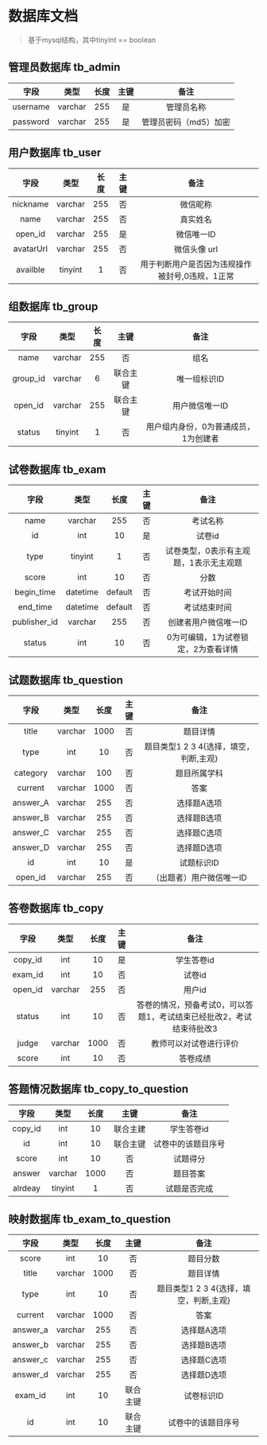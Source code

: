 # 数据库文档

>基于mysql结构，其中tinyint == boolean

## 管理员数据库 tb_admin

|   字段   |   类型   |  长度 | 主键 | 备注 |
|:-------:|:--------:|:-----:|:---:|:---:|
| username    | varchar  | 255   | 是 | 管理员名称 |
| password    | varchar  | 255   | 是 | 管理员密码（md5）加密 |

## 用户数据库 tb_user

|   字段   |   类型   |  长度 | 主键 | 备注 |
|:-------:|:--------:|:-----:|:---:|:---:|
|   nickname   | varchar |  255  | 否  | 微信昵称 |
| name | varchar |  255  | 否  | 真实姓名 |
| open_id  |   varchar   |   255  | 是  | 微信唯一ID |
| avatarUrl | varchar  |   255  | 否  | 微信头像 url |
| availble |  tinyint    |   1  | 否  | 用于判断用户是否因为违规操作被封号,0违规，1正常 |

## 组数据库 tb_group

|   字段   |   类型   |  长度 | 主键 | 备注 |
|:-------:|:--------:|:-----:|:---:|:---:|
|   name   | varchar |  255  | 否  | 组名 |
| group_id  |   varchar   |   6  | 联合主键  | 唯一组标识ID |
| open_id | varchar  | 255 | 联合主键  | 用户微信唯一ID |
| status |  tinyint    |   1  | 否  | 用户组内身份，0为普通成员，1为创建者 |

## 试卷数据库 tb_exam

|   字段   |   类型   |  长度 | 主键 | 备注 |
|:-------:|:--------:|:-----:|:---:|:---:|
|   name   | varchar |  255  | 否  | 考试名称 |
| id  |   int   |  10  | 是  | 试卷id |
| type | tinyint | 1 | 否 | 试卷类型，0表示有主观题，1表示无主观题 |
| score | int | 10 | 否 | 分数 |
| begin_time | datetime | default | 否 | 考试开始时间 |
| end_time | datetime | default | 否 | 考试结束时间 |
| publisher_id | varchar  | 255 | 否 | 创建者用户微信唯一ID |
| status  |  int    |   10  | 否  | 0为可编辑，1为试卷锁定，2为查看详情 |

## 试题数据库 tb_question

|   字段   |   类型   |  长度 | 主键 | 备注 |
|:-------:|:--------:|:-----:|:---:|:---:|
|   title   | varchar |  1000  | 否  | 题目详情 |
|   type    | int | 10 | 否 | 题目类型1 2 3 4{选择，填空，判断,主观} |
| category | varchar |  100 | 否 | 题目所属学科 |
| current | varchar | 1000 | 否 | 答案 |
| answer_A | varchar | 255 | 否 | 选择题A选项 |
| answer_B | varchar | 255 | 否 | 选择题B选项 |
| answer_C | varchar | 255 | 否 | 选择题C选项 |
| answer_D | varchar | 255 | 否 | 选择题D选项 |
| id  |   int   |  10  | 是  | 试题标识ID |
| open_id | varchar  | 255 | 否  | （出题者）用户微信唯一ID |

## 答卷数据库 tb_copy

|   字段   |   类型   |  长度 | 主键 | 备注 |
|:-------:|:--------:|:-----:|:---:|:---:|
| copy_id |     int  |   10 | 是   | 学生答卷id |
| exam_id  |   int   |  10  | 否  | 试卷id |
| open_id  |  varchar | 255 | 否  | 用户id |
| status   | int      | 10  | 否 | 答卷的情况，预备考试0，可以答题1，考试结束已经批改2，考试结束待批改3 |
| judge | varchar | 1000 | 否 | 教师可以对试卷进行评价 |
| score  | int | 10 | 否 | 答卷成绩 |

## 答题情况数据库 tb_copy_to_question

|   字段   |   类型   |  长度 | 主键 | 备注 |
|:-------:|:--------:|:-----:|:---:|:---:|
| copy_id |     int  |   10 | 联合主建  | 学生答卷id |
| id | int  | 10 | 联合主键  | 试卷中的该题目序号 |
| score | int | 10 | 否 | 试题得分 |
| answer | varchar |  1000  | 否 |   题目答案   |
| alrdeay | tinyint | 1 | 否 | 试题是否完成 |

## 映射数据库 tb_exam_to_question

|   字段   |   类型   |  长度 | 主键 | 备注 |
|:-------:|:--------:|:-----:|:---:|:---:|
|   score   | int    |  10   | 否  | 题目分数 |
|   title   | varchar |  1000  | 否  | 题目详情 |
|   type    | int | 10 | 否 | 题目类型1 2 3 4{选择，填空，判断,主观} |
| current | varchar | 1000 | 否 | 答案 |
| answer_a | varchar | 255 | 否 | 选择题A选项 |
| answer_b | varchar | 255 | 否 | 选择题B选项 |
| answer_c | varchar | 255 | 否 | 选择题C选项 |
| answer_d | varchar | 255 | 否 | 选择题D选项 |
| exam_id  |   int   |  10  | 联合主键 | 试卷标识ID |
| id | int  | 10 | 联合主键  | 试卷中的该题目序号 |

